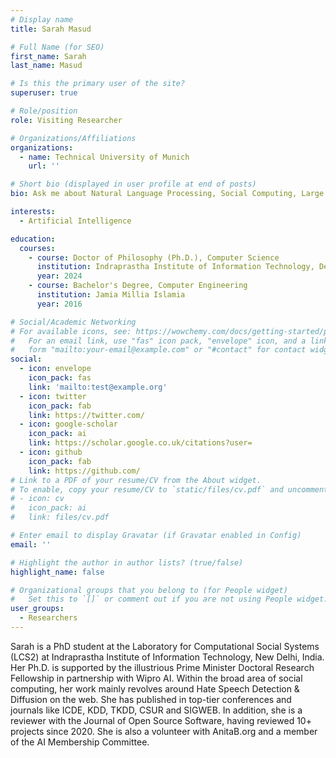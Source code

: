 ```yaml
---
# Display name
title: Sarah Masud

# Full Name (for SEO)
first_name: Sarah
last_name: Masud

# Is this the primary user of the site?
superuser: true

# Role/position
role: Visiting Researcher

# Organizations/Affiliations
organizations:
  - name: Technical University of Munich
    url: ''

# Short bio (displayed in user profile at end of posts)
bio: Ask me about Natural Language Processing, Social Computing, Large Scale Social Networks, Open Source, Tips for reviewing conference articles 

interests:
  - Artificial Intelligence

education:
  courses:
    - course: Doctor of Philosophy (Ph.D.), Computer Science
      institution: Indraprastha Institute of Information Technology, Delhi
      year: 2024
    - course: Bachelor's Degree, Computer Engineering
      institution: Jamia Millia Islamia
      year: 2016

# Social/Academic Networking
# For available icons, see: https://wowchemy.com/docs/getting-started/page-builder/#icons
#   For an email link, use "fas" icon pack, "envelope" icon, and a link in the
#   form "mailto:your-email@example.com" or "#contact" for contact widget.
social:
  - icon: envelope
    icon_pack: fas
    link: 'mailto:test@example.org'
  - icon: twitter
    icon_pack: fab
    link: https://twitter.com/
  - icon: google-scholar
    icon_pack: ai
    link: https://scholar.google.co.uk/citations?user=
  - icon: github
    icon_pack: fab
    link: https://github.com/
# Link to a PDF of your resume/CV from the About widget.
# To enable, copy your resume/CV to `static/files/cv.pdf` and uncomment the lines below.
# - icon: cv
#   icon_pack: ai
#   link: files/cv.pdf

# Enter email to display Gravatar (if Gravatar enabled in Config)
email: ''

# Highlight the author in author lists? (true/false)
highlight_name: false

# Organizational groups that you belong to (for People widget)
#   Set this to `[]` or comment out if you are not using People widget.
user_groups:
  - Researchers
---
```


Sarah is a PhD student at the Laboratory for Computational Social Systems (LCS2) at Indraprastha Institute of Information Technology, New Delhi, India. Her Ph.D. is supported by the illustrious Prime Minister Doctoral Research Fellowship in partnership with Wipro AI. Within the broad area of social computing, her work mainly revolves around Hate Speech Detection & Diffusion on the web. She has published in top-tier conferences and journals like ICDE, KDD, TKDD, CSUR and SIGWEB. In addition, she is a reviewer with the Journal of Open Source Software, having reviewed 10+ projects since 2020. She is also a volunteer with AnitaB.org and a member of the AI Membership Committee.